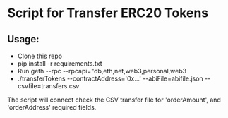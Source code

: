 # Script for Transfer ERC20 Tokens

## Usage: 

- Clone this repo 
- pip install -r requirements.txt
- Run geth --rpc --rpcapi="db,eth,net,web3,personal,web3
- ./transferTokens --contractAddress='0x...' --abiFile=abifile.json --csvfile=transfers.csv

The script will connect check the CSV transfer file for 'orderAmount', and 'orderAddress' required fields.  
